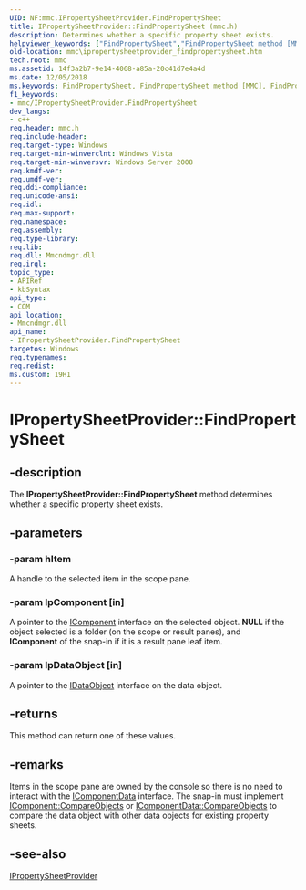 ```yaml
---
UID: NF:mmc.IPropertySheetProvider.FindPropertySheet
title: IPropertySheetProvider::FindPropertySheet (mmc.h)
description: Determines whether a specific property sheet exists.
helpviewer_keywords: ["FindPropertySheet","FindPropertySheet method [MMC]","FindPropertySheet method [MMC]","IPropertySheetProvider interface","IPropertySheetProvider interface [MMC]","FindPropertySheet method","IPropertySheetProvider.FindPropertySheet","IPropertySheetProvider::FindPropertySheet","_slate_ipropertysheetprovider_findpropertysheet","mmc.ipropertysheetprovider_findpropertysheet","mmc/IPropertySheetProvider::FindPropertySheet"]
old-location: mmc\ipropertysheetprovider_findpropertysheet.htm
tech.root: mmc
ms.assetid: 14f3a2b7-9e14-4068-a85a-20c41d7e4a4d
ms.date: 12/05/2018
ms.keywords: FindPropertySheet, FindPropertySheet method [MMC], FindPropertySheet method [MMC],IPropertySheetProvider interface, IPropertySheetProvider interface [MMC],FindPropertySheet method, IPropertySheetProvider.FindPropertySheet, IPropertySheetProvider::FindPropertySheet, _slate_ipropertysheetprovider_findpropertysheet, mmc.ipropertysheetprovider_findpropertysheet, mmc/IPropertySheetProvider::FindPropertySheet
f1_keywords:
- mmc/IPropertySheetProvider.FindPropertySheet
dev_langs:
- c++
req.header: mmc.h
req.include-header: 
req.target-type: Windows
req.target-min-winverclnt: Windows Vista
req.target-min-winversvr: Windows Server 2008
req.kmdf-ver: 
req.umdf-ver: 
req.ddi-compliance: 
req.unicode-ansi: 
req.idl: 
req.max-support: 
req.namespace: 
req.assembly: 
req.type-library: 
req.lib: 
req.dll: Mmcndmgr.dll
req.irql: 
topic_type:
- APIRef
- kbSyntax
api_type:
- COM
api_location:
- Mmcndmgr.dll
api_name:
- IPropertySheetProvider.FindPropertySheet
targetos: Windows
req.typenames: 
req.redist: 
ms.custom: 19H1
---
```


# IPropertySheetProvider::FindPropertySheet


## -description


The <b>IPropertySheetProvider::FindPropertySheet</b> method determines whether a specific property sheet exists.


## -parameters




### -param hItem

A handle to the selected item in the scope pane.



### -param lpComponent [in]

A pointer to the 
<a href="https://docs.microsoft.com/windows/desktop/api/mmc/nn-mmc-icomponent">IComponent</a> interface on the selected object. <b>NULL</b> if the object selected is a folder (on the scope or result panes), and  
<b>IComponent</b> of the snap-in if it is a result pane leaf item.


### -param lpDataObject [in]

A pointer to the 
<a href="https://docs.microsoft.com/windows/desktop/api/objidl/nn-objidl-idataobject">IDataObject</a> interface on the data object.


## -returns



This method can return one of these values.




## -remarks



Items in the scope pane are owned by the console so there is no need to interact with the 
<a href="https://docs.microsoft.com/windows/desktop/api/mmc/nn-mmc-icomponentdata">IComponentData</a> interface. The snap-in must implement 
<a href="https://docs.microsoft.com/windows/desktop/api/mmc/nf-mmc-icomponent-compareobjects">IComponent::CompareObjects</a> or 
<a href="https://docs.microsoft.com/windows/desktop/api/mmc/nf-mmc-icomponentdata-compareobjects">IComponentData::CompareObjects</a> to compare the data object with other data objects for existing property sheets.




## -see-also




<a href="https://docs.microsoft.com/windows/desktop/api/mmc/nn-mmc-ipropertysheetprovider">IPropertySheetProvider</a>
 

 


